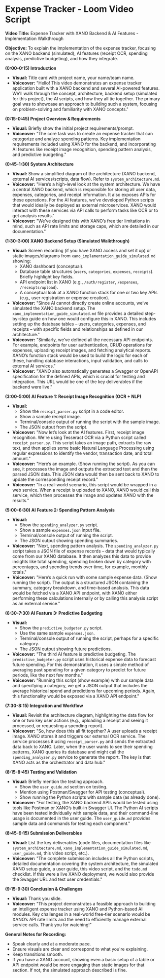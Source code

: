 # Expense Tracker - Loom Video Script

**Video Title:** Expense Tracker with XANO Backend & AI Features - Implementation Walkthrough

**Objective:** To explain the implementation of the expense tracker, focusing on the XANO backend (simulated), AI features (receipt OCR, spending analysis, predictive budgeting), and how they integrate.

**(0:00-0:15) Introduction**

*   **Visual:** Title card with project name, your name/team name.
*   **Voiceover:** "Hello! This video demonstrates an expense tracker application built with a XANO backend and several AI-powered features. We'll walk through the concept, architecture, backend setup (simulated for this project), the AI scripts, and how they all tie together. The primary goal was to showcase an approach to building such a system, focusing on problem-solving and familiarity with XANO concepts."

**(0:15-0:45) Project Overview & Requirements**

*   **Visual:** Briefly show the initial project requirements/prompt.
*   **Voiceover:** "The core task was to create an expense tracker that can categorize and analyze spending patterns. Key implementation requirements included using XANO for the backend, and incorporating AI features like receipt image recognition, spending pattern analysis, and predictive budgeting."

**(0:45-1:30) System Architecture**

*   **Visual:** Show a simplified diagram of the architecture (XANO backend, external AI services/scripts, data flow). Refer to `system_architecture.md`.
*   **Voiceover:** "Here’s a high-level look at the system architecture. We have a central XANO backend, which is responsible for storing all user data, expenses, categories, and receipt information. It also exposes APIs for these operations. For the AI features, we've developed Python scripts that would ideally be deployed as external microservices. XANO would interact with these services via API calls to perform tasks like OCR or to get analysis results."
*   **Voiceover:** "We’ve designed this with XANO’s free tier limitations in mind, such as API rate limits and storage caps, which are detailed in our documentation."

**(1:30-3:00) XANO Backend Setup (Simulated Walkthrough)**

*   **Visual:** Screen recording (if you have XANO access and set it up) or static images/diagrams from `xano_implementation_guide_simulated.md` showing:
    *   XANO dashboard (conceptual).
    *   Database table structures (`users`, `categories`, `expenses`, `receipts`). Briefly highlight key fields.
    *   API endpoint list in XANO (e.g., `/auth/register`, `/expenses`, `/receipts/upload`).
    *   A conceptual look at a XANO function stack for one or two key APIs (e.g., user registration or expense creation).
*   **Voiceover:** "Since AI cannot directly create online accounts, we’ve simulated the XANO backend setup. The `xano_implementation_guide_simulated.md` file provides a detailed step-by-step guide on how one would configure this in XANO. This includes setting up the database tables – users, categories, expenses, and receipts – with specific fields and relationships as defined in our architecture."
*   **Voiceover:** "Similarly, we’ve defined all the necessary API endpoints. For example, endpoints for user authentication, CRUD operations for expenses, uploading receipt images, and fetching analytical reports. XANO’s function stack would be used to build the logic for each of these, handling database interactions, input validation, and calls to external AI services."
*   **Voiceover:** "XANO also automatically generates a Swagger or OpenAPI specification for the defined APIs, which is crucial for testing and integration. This URL would be one of the key deliverables if the backend were live."

**(3:00-5:00) AI Feature 1: Receipt Image Recognition (OCR + NLP)**

*   **Visual:**
    *   Show the `receipt_parser.py` script in a code editor.
    *   Show a sample receipt image.
    *   Terminal/console output of running the script with the sample image.
    *   The JSON output from the script.
*   **Voiceover:** "Now let’s look at the AI features. First, receipt image recognition. We're using Tesseract OCR via a Python script called `receipt_parser.py`. This script takes an image path, extracts the raw text, and then applies some basic Natural Language Processing using regular expressions to identify the vendor, transaction date, and total amount."
*   **Voiceover:** "Here’s an example. (Show running the script). As you can see, it processes the image and outputs the extracted text and then the parsed JSON data. This JSON data would then be sent back to XANO to update the corresponding receipt record."
*   **Voiceover:** "In a real-world scenario, this script would be wrapped in a web service. When a receipt is uploaded to XANO, XANO would call this service, which then processes the image and updates XANO with the results."

**(5:00-6:30) AI Feature 2: Spending Pattern Analysis**

*   **Visual:**
    *   Show the `spending_analyzer.py` script.
    *   Show a sample `expenses.json` input file.
    *   Terminal/console output of running the script.
    *   The JSON output showing spending summaries.
*   **Voiceover:** "Next, spending pattern analysis. The `spending_analyzer.py` script takes a JSON file of expense records – data that would typically come from our XANO database. It then analyzes this data to provide insights like total spending, spending broken down by category with percentages, and spending trends over time, for example, monthly totals."
*   **Voiceover:** "Here’s a quick run with some sample expense data. (Show running the script). The output is a structured JSON containing the summary, category breakdown, and time-based analysis. This data would be fetched via a XANO API endpoint, with XANO either performing these calculations internally or by calling this analysis script as an external service."

**(6:30-7:30) AI Feature 3: Predictive Budgeting**

*   **Visual:**
    *   Show the `predictive_budgeter.py` script.
    *   Use the same sample `expenses.json`.
    *   Terminal/console output of running the script, perhaps for a specific category.
    *   The JSON output showing future predictions.
*   **Voiceover:** "The third AI feature is predictive budgeting. The `predictive_budgeter.py` script uses historical expense data to forecast future spending. For this demonstration, it uses a simple method of averaging past spending for a given category to predict for future periods, like the next few months."
*   **Voiceover:** "Running this script (show example) with our sample data and specifying a category, we get a JSON output that includes the average historical spend and predictions for upcoming periods. Again, this functionality would be exposed via a XANO API endpoint."

**(7:30-8:15) Integration and Workflow**

*   **Visual:** Revisit the architecture diagram, highlighting the data flow for one or two key user actions (e.g., uploading a receipt and seeing it processed, or requesting a spending report).
*   **Voiceover:** "So, how does this all fit together? A user uploads a receipt image. XANO stores it and triggers our external OCR service. The service processes it using `receipt_parser.py` and sends the extracted data back to XANO. Later, when the user wants to see their spending patterns, XANO queries its database and might call the `spending_analyzer.py` service to generate the report. The key is that XANO acts as the orchestrator and data hub."

**(8:15-8:45) Testing and Validation**

*   **Visual:** Briefly mention the testing approach.
    *   Show the `user_guide.md` section on testing.
    *   Mention using Postman/Swagger for API testing (conceptual).
    *   Show running the Python scripts with sample data (as already done).
*   **Voiceover:** "For testing, the XANO backend APIs would be tested using tools like Postman or XANO’s built-in Swagger UI. The Python AI scripts have been tested individually with sample data, and their command-line usage is documented in the user guide. The `user_guide.md` provides sample data and commands for testing each component."

**(8:45-9:15) Submission Deliverables**

*   **Visual:** List the key deliverables (code files, documentation files like `system_architecture.md`, `xano_implementation_guide_simulated.md`, `user_guide.md`, this video script, etc.).
*   **Voiceover:** "The complete submission includes all the Python scripts, detailed documentation covering the system architecture, the simulated XANO setup guide, a user guide, this video script, and the `todo.md` checklist. If this were a live XANO deployment, we would also provide the Swagger URL and test user credentials."

**(9:15-9:30) Conclusion & Challenges**

*   **Visual:** Thank you slide.
*   **Voiceover:** "This project demonstrates a feasible approach to building an intelligent expense tracker using XANO and Python-based AI modules. Key challenges in a real-world free-tier scenario would be XANO’s API rate limits and the need to efficiently manage external service calls. Thank you for watching!"

**General Notes for Recording:**

*   Speak clearly and at a moderate pace.
*   Ensure visuals are clear and correspond to what you're explaining.
*   Keep transitions smooth.
*   If you have a XANO account, showing even a basic setup of a table or API endpoint would be more engaging than static images for that section. If not, the simulated approach described is fine.

